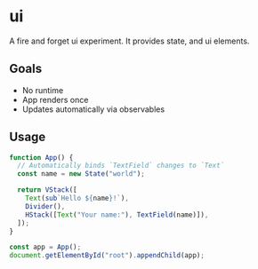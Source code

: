 # ui

A fire and forget ui experiment. It provides state, and ui elements.

## Goals

- No runtime
- App renders once
- Updates automatically via observables

## Usage

```ts
function App() {
  // Automatically binds `TextField` changes to `Text`
  const name = new State("world");

  return VStack([
    Text(sub`Hello ${name}!`),
    Divider(),
    HStack([Text("Your name:"), TextField(name)]),
  ]);
}

const app = App();
document.getElementById("root").appendChild(app);
```
